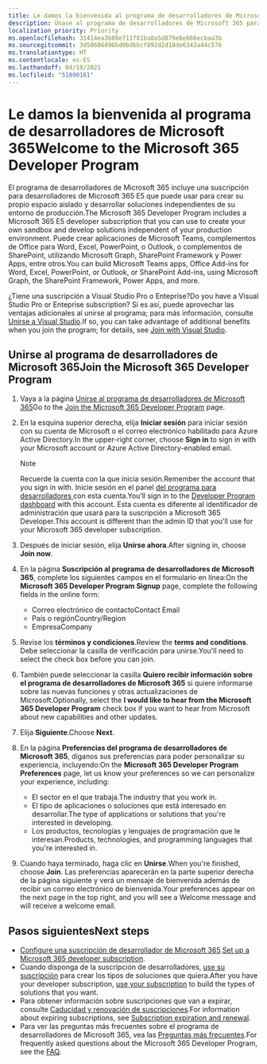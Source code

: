 ```yaml
---
title: Le damos la bienvenida al programa de desarrolladores de Microsoft 365
description: Únase al programa de desarrolladores de Microsoft 365 para desarrollar soluciones de Microsoft 365 independientes de su entorno de producción.
localization_priority: Priority
ms.openlocfilehash: 31414ea3b88e711f81ba8a5d879e6e666ecbaa3b
ms.sourcegitcommit: 3d50606496bd0bdbbcf892d2d18de6343a44c576
ms.translationtype: HT
ms.contentlocale: es-ES
ms.lasthandoff: 04/19/2021
ms.locfileid: "51890161"
---
```

# <a name="welcome-to-the-microsoft-365-developer-program"></a><span data-ttu-id="145ec-103">Le damos la bienvenida al programa de desarrolladores de Microsoft 365</span><span class="sxs-lookup"><span data-stu-id="145ec-103">Welcome to the Microsoft 365 Developer Program</span></span>

<span data-ttu-id="145ec-104">El programa de desarrolladores de Microsoft 365 incluye una suscripción para desarrolladores de Microsoft 365 E5 que puede usar para crear su propio espacio aislado y desarrollar soluciones independientes de su entorno de producción.</span><span class="sxs-lookup"><span data-stu-id="145ec-104">The Microsoft 365 Developer Program includes a Microsoft 365 E5 developer subscription that you can use to create your own sandbox and develop solutions independent of your production environment.</span></span> <span data-ttu-id="145ec-105">Puede crear aplicaciones de Microsoft Teams, complementos de Office para Word, Excel, PowerPoint, o Outlook, o complementos de SharePoint, utilizando Microsoft Graph, SharePoint Framework y Power Apps, entre otros.</span><span class="sxs-lookup"><span data-stu-id="145ec-105">You can build Microsoft Teams apps, Office Add-ins for Word, Excel, PowerPoint, or Outlook, or SharePoint Add-ins, using Microsoft Graph, the SharePoint Framework, Power Apps, and more.</span></span>

<span data-ttu-id="145ec-106">¿Tiene una suscripción a Visual Studio Pro o Enteprise?</span><span class="sxs-lookup"><span data-stu-id="145ec-106">Do you have a Visual Studio Pro or Enteprise subscription?</span></span> <span data-ttu-id="145ec-107">Si es así, puede aprovechar las ventajas adicionales al unirse al programa; para más información, consulte [Unirse a Visual Studio](join-with-visual-studio.md).</span><span class="sxs-lookup"><span data-stu-id="145ec-107">If so, you can take advantage of additional benefits when you join the program; for details, see [Join with Visual Studio](join-with-visual-studio.md).</span></span>

## <a name="join-the-microsoft-365-developer-program"></a><span data-ttu-id="145ec-108">Unirse al programa de desarrolladores de Microsoft 365</span><span class="sxs-lookup"><span data-stu-id="145ec-108">Join the Microsoft 365 Developer Program</span></span>

1. <span data-ttu-id="145ec-109">Vaya a la página [Unirse al programa de desarrolladores de Microsoft 365](https://developer.microsoft.com/es-ES/microsoft-365/dev-program)</span><span class="sxs-lookup"><span data-stu-id="145ec-109">Go to the [Join the Microsoft 365 Developer Program](https://developer.microsoft.com/es-ES/microsoft-365/dev-program) page.</span></span> 

2. <span data-ttu-id="145ec-110">En la esquina superior derecha, elija **Iniciar sesión** para iniciar sesión con su cuenta de Microsoft o el correo electrónico habilitado para Azure Active Directory.</span><span class="sxs-lookup"><span data-stu-id="145ec-110">In the upper-right corner, choose **Sign in** to sign in with your Microsoft account or Azure Active Directory-enabled email.</span></span>

    > [!NOTE]
    > <span data-ttu-id="145ec-111">Recuerde la cuenta con la que inicia sesión.</span><span class="sxs-lookup"><span data-stu-id="145ec-111">Remember the account that you sign in with.</span></span> <span data-ttu-id="145ec-112">Inicie sesión en el panel [del programa para desarrolladores ](https://developer.microsoft.com/office/profile)con esta cuenta.</span><span class="sxs-lookup"><span data-stu-id="145ec-112">You’ll sign in to the [Developer Program dashboard](https://developer.microsoft.com/office/profile) with this account.</span></span> <span data-ttu-id="145ec-113">Esta cuenta es diferente al identificador de administración que usará para la suscripción a Microsoft 365 Developer.</span><span class="sxs-lookup"><span data-stu-id="145ec-113">This account is different than the admin ID that you'll use for your Microsoft 365 developer subscription.</span></span>

3. <span data-ttu-id="145ec-114">Después de iniciar sesión, elija **Unirse ahora**.</span><span class="sxs-lookup"><span data-stu-id="145ec-114">After signing in, choose **Join now**.</span></span>

4. <span data-ttu-id="145ec-115">En la página **Suscripción al programa de desarrolladores de Microsoft 365**, complete los siguientes campos en el formulario en línea:</span><span class="sxs-lookup"><span data-stu-id="145ec-115">On the **Microsoft 365 Developer Program Signup** page, complete the following fields in the online form:</span></span>

    - <span data-ttu-id="145ec-116">Correo electrónico de contacto</span><span class="sxs-lookup"><span data-stu-id="145ec-116">Contact Email</span></span>
    - <span data-ttu-id="145ec-117">País o región</span><span class="sxs-lookup"><span data-stu-id="145ec-117">Country/Region</span></span>
    - <span data-ttu-id="145ec-118">Empresa</span><span class="sxs-lookup"><span data-stu-id="145ec-118">Company</span></span>

5. <span data-ttu-id="145ec-119">Revise los **términos y condiciones**.</span><span class="sxs-lookup"><span data-stu-id="145ec-119">Review the **terms and conditions**.</span></span> <span data-ttu-id="145ec-120">Debe seleccionar la casilla de verificación para unirse.</span><span class="sxs-lookup"><span data-stu-id="145ec-120">You'll need to select the check box before you can join.</span></span>

6. <span data-ttu-id="145ec-121">También puede seleccionar la casilla **Quiero recibir información sobre el programa de desarrolladores de Microsoft 365** si quiere informarse sobre las nuevas funciones y otras actualizaciones de Microsoft.</span><span class="sxs-lookup"><span data-stu-id="145ec-121">Optionally, select the **I would like to hear from the Microsoft 365 Developer Program** check box if you want to hear from Microsoft about new capabilities and other updates.</span></span> 

7. <span data-ttu-id="145ec-122">Elija **Siguiente**.</span><span class="sxs-lookup"><span data-stu-id="145ec-122">Choose **Next**.</span></span>

8. <span data-ttu-id="145ec-123">En la página **Preferencias del programa de desarrolladores de Microsoft 365**, díganos sus preferencias para poder personalizar su experiencia, incluyendo:</span><span class="sxs-lookup"><span data-stu-id="145ec-123">On the **Microsoft 365 Developer Program Preferences** page, let us know your preferences so we can personalize your experience, including:</span></span>

    - <span data-ttu-id="145ec-124">El sector en el que trabaja.</span><span class="sxs-lookup"><span data-stu-id="145ec-124">The industry that you work in.</span></span>
    - <span data-ttu-id="145ec-125">El tipo de aplicaciones o soluciones que está interesado en desarrollar.</span><span class="sxs-lookup"><span data-stu-id="145ec-125">The type of applications or solutions that you're interested in developing.</span></span>
    - <span data-ttu-id="145ec-126">Los productos, tecnologías y lenguajes de programación que le interesan.</span><span class="sxs-lookup"><span data-stu-id="145ec-126">Products, technologies, and programming languages that you're interested in.</span></span>

9. <span data-ttu-id="145ec-127">Cuando haya terminado, haga clic en **Unirse**.</span><span class="sxs-lookup"><span data-stu-id="145ec-127">When you're finished, choose **Join**.</span></span> <span data-ttu-id="145ec-128">Las preferencias aparecerán en la parte superior derecha de la página siguiente y verá un mensaje de bienvenida además de recibir un correo electrónico de bienvenida.</span><span class="sxs-lookup"><span data-stu-id="145ec-128">Your preferences appear on the next page in the top right, and you will see a Welcome message and will receive a welcome email.</span></span>



## <a name="next-steps"></a><span data-ttu-id="145ec-129">Pasos siguientes</span><span class="sxs-lookup"><span data-stu-id="145ec-129">Next steps</span></span>

- <span data-ttu-id="145ec-130">[Configure una suscripción de desarrollador de Microsoft 365](microsoft-365-developer-program-get-started.md).</span><span class="sxs-lookup"><span data-stu-id="145ec-130">[Set up a Microsoft 365 developer subscription](microsoft-365-developer-program-get-started.md).</span></span> 
- <span data-ttu-id="145ec-131">Cuando disponga de la suscripción de desarrolladores, [use su suscripción](build-microsoft-365-solutions.md) para crear los tipos de soluciones que quiera.</span><span class="sxs-lookup"><span data-stu-id="145ec-131">After you have your developer subscription, [use your subscription](build-microsoft-365-solutions.md) to build the types of solutions that you want.</span></span>
- <span data-ttu-id="145ec-132">Para obtener información sobre suscripciones que van a expirar, consulte [Caducidad y renovación de suscripciones](subscription-expiration-and-renewal.md).</span><span class="sxs-lookup"><span data-stu-id="145ec-132">For information about expiring subscriptions, see [Subscription expiration and renewal](subscription-expiration-and-renewal.md).</span></span>
- <span data-ttu-id="145ec-133">Para ver las preguntas más frecuentes sobre el programa de desarrolladores de Microsoft 365, vea las [Preguntas más frecuentes](microsoft-365-developer-program-faq.md).</span><span class="sxs-lookup"><span data-stu-id="145ec-133">For frequently asked questions about the Microsoft 365 Developer Program, see the [FAQ](microsoft-365-developer-program-faq.md).</span></span>


